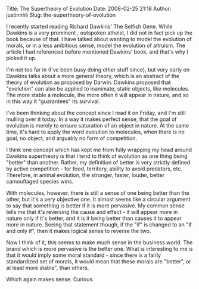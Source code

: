 Title: The Supertheory of Evolution
Date: 2008-02-25 21:18
Author: justinnhli
Slug: the-supertheory-of-evolution

I recently started reading Richard Dawkins' The Selfish Gene. While
Dawkins is a very prominent , outspoken atheist, I did not in fact pick
up the book because of that. I have talked about wanting to model the
evolution of morals, or in a less ambitious sense, model the evolution
of altruism. The article I had referenced before mentioned Dawkins'
book, and that's why I picked it up.

I'm not too far in (I've been busy doing other stuff since), but very
early on Dawkins talks about a more general theory, which is an abstract
of the theory of evolution as proposed by Darwin. Dawkins proposed that
"evolution" can also be applied to inanimate, static objects, like
molecules. The more stable a molecule, the more often it will appear in
nature, and so in this way it "guarantees" its survival.

I've been thinking about the concept since I read it on Friday, and I'm
still mulling over it today. In a way it makes perfect sense, that the
goal of evolution is merely to ensure saturation of an object in nature.
At the same time, it's hard to apply the word evolution to molecules,
when there is no goal, no object, and arguably no form of competition.

I think one concept which has kept me from fully wrapping my head around
Dawkins supertheory is that I tend to think of evolution as one thing
being "better" than another. Rather, my definition of better is very
strictly defined by active competition - for food, territory, ability to
avoid predators, etc. Therefore, in animal evolution, the stronger,
faster, louder, better camouflaged species wins.

With molecules, however, there is still a sense of one being better than
the other, but it's a very objective one. It almost seems like a
circular argument to say that something is better if it is more
pervasive. My common sense tells me that it's reversing the cause and
effect - it will appear more in nature only if it's better, and it is it
being better than causes it to appear more in nature. Seeing that
statement though, if the "if" is changed to an "if and only if", then it
makes logical sense to reverse the two.

Now I think of it, this seems to make much sense in the business world.
The brand which is more pervasive is the better one. What is interesting
to me is that it would imply some moral standard - since there is a
fairly standardized set of morals, it would mean that these morals are
"better", or at least more stable", than others.

Which again makes sense. Curious.


